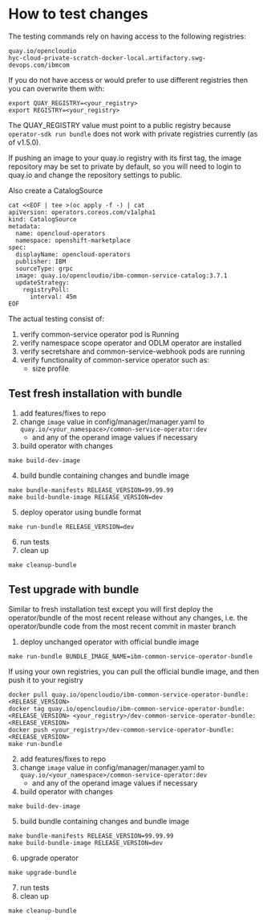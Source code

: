 # How to test changes
The testing commands rely on having access to the following registries:
```
quay.io/opencloudio
hyc-cloud-private-scratch-docker-local.artifactory.swg-devops.com/ibmcom
```

If you do not have access or would prefer to use different registries then you can overwrite them with:
```
export QUAY_REGISTRY=<your_registry>
export REGISTRY=<your_registry>
```

The QUAY_REGISTRY value must point to a public registry because `operator-sdk run bundle` does not work with private registries currently (as of v1.5.0).

If pushing an image to your quay.io registry with its first tag, the image repository may be set to private by default, so you will need to login to quay.io and change the repository settings to public.

Also create a CatalogSource
```
cat <<EOF | tee >(oc apply -f -) | cat
apiVersion: operators.coreos.com/v1alpha1
kind: CatalogSource
metadata:
  name: opencloud-operators
  namespace: openshift-marketplace
spec:
  displayName: opencloud-operators
  publisher: IBM
  sourceType: grpc
  image: quay.io/opencloudio/ibm-common-service-catalog:3.7.1
  updateStrategy:
    registryPoll:
      interval: 45m
EOF
```

The actual testing consist of:
1. verify common-service operator pod is Running
2. verify namespace scope operator and ODLM operator are installed
3. verify secretshare and common-service-webhook pods are running
4. verify functionality of common-service operator such as:
    - size profile

## Test fresh installation with bundle
1. add features/fixes to repo
2. change `image` value in config/manager/manager.yaml to `quay.io/<your_namespace>/common-service-operator:dev`
   - and any of the operand image values if necessary
3. build operator with changes
```
make build-dev-image
```
4. build bundle containing changes and bundle image
```
make bundle-manifests RELEASE_VERSION=99.99.99
make build-bundle-image RELEASE_VERSION=dev
```
5. deploy operator using bundle format
```
make run-bundle RELEASE_VERSION=dev
```
6. run tests
7. clean up
```
make cleanup-bundle
```

## Test upgrade with bundle
Similar to fresh installation test except you will first deploy the operator/bundle of the most recent release without any changes, i.e. the operator/bundle code from the most recent commit in master branch

1. deploy unchanged operator with official bundle image
```
make run-bundle BUNDLE_IMAGE_NAME=ibm-common-service-operator-bundle
```

If using your own registries, you can pull the official bundle image, and then push it to your registry
```
docker pull quay.io/opencloudio/ibm-common-service-operator-bundle:<RELEASE_VERSION>
docker tag quay.io/opencloudio/ibm-common-service-operator-bundle:<RELEASE_VERSION> <your_registry>/dev-common-service-operator-bundle:<RELEASE_VERSION>
docker push <your_registry>/dev-common-service-operator-bundle:<RELEASE_VERSION>
make run-bundle
```
2. add features/fixes to repo
3. change `image` value in config/manager/manager.yaml to `quay.io/<your_namespace>/common-service-operator:dev`
   - and any of the operand image values if necessary
4. build operator with changes
```
make build-dev-image
```
5. build bundle containing changes and bundle image
```
make bundle-manifests RELEASE_VERSION=99.99.99
make build-bundle-image RELEASE_VERSION=dev
```
6. upgrade operator
```
make upgrade-bundle
```
7. run tests
8. clean up
```
make cleanup-bundle
```
